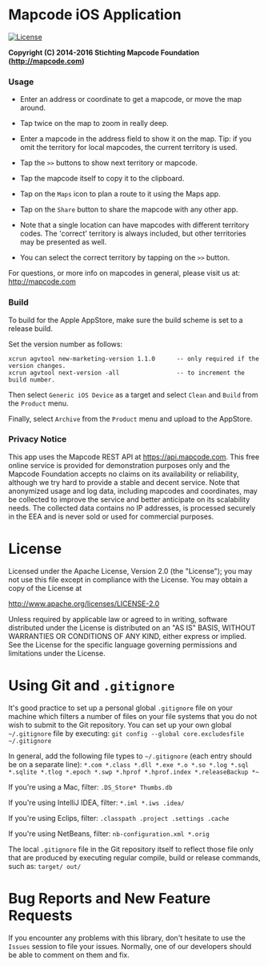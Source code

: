 # Mapcode iOS Application

[![License](http://img.shields.io/badge/license-APACHE2-blue.svg)]()

**Copyright (C) 2014-2016 Stichting Mapcode Foundation (http://mapcode.com)**


### Usage

* Enter an address or coordinate to get a mapcode, or move the map around.

* Tap twice on the map to zoom in really deep.

* Enter a mapcode in the address field to show it on the map. Tip: if you omit
the territory for local mapcodes, the current territory is used.

* Tap the `>>` buttons to show next territory or mapcode.

* Tap the mapcode itself to copy it to the clipboard.

* Tap on the `Maps` icon to plan a route to it using the Maps app.

* Tap on the `Share` button to share the mapcode with any other app.

* Note that a single location can have mapcodes with different territory codes.
  The 'correct' territory is always included, but other territories may be presented as well.

* You can select the correct territory by tapping on the `>>` button.

For questions, or more info on mapcodes in general, please visit us at:
http://mapcode.com


### Build

To build for the Apple AppStore, make sure the build scheme is set to a release build.

Set the version number as follows:

    xcrun agvtool new-marketing-version 1.1.0      -- only required if the version changes.
    xcrun agvtool next-version -all                -- to increment the build number.

Then select `Generic iOS Device` as a target and select `Clean` and `Build` from the `Product` menu.

Finally, select `Archive` from the `Product` menu and upload to the AppStore.


### Privacy Notice

This app uses the Mapcode REST API at https://api.mapcode.com.
This free online service is provided for demonstration purposes
only and the Mapcode Foundation accepts no claims
on its availability or reliability, although we try hard to
provide a stable and decent service. Note that anonymized
usage and log data, including mapcodes and coordinates, may
be collected to improve the service and better anticipate
on its scalability needs. The collected data contains no IP
addresses, is processed securely in the EEA and is never
sold or used for commercial purposes.


# License

Licensed under the Apache License, Version 2.0 (the "License");
you may not use this file except in compliance with the License.
You may obtain a copy of the License at

   http://www.apache.org/licenses/LICENSE-2.0

Unless required by applicable law or agreed to in writing, software
distributed under the License is distributed on an "AS IS" BASIS,
WITHOUT WARRANTIES OR CONDITIONS OF ANY KIND, either express or implied.
See the License for the specific language governing permissions and
limitations under the License.


# Using Git and `.gitignore`

It's good practice to set up a personal global `.gitignore` file on your machine which filters a number of files
on your file systems that you do not wish to submit to the Git repository. You can set up your own global
`~/.gitignore` file by executing:
`git config --global core.excludesfile ~/.gitignore`

In general, add the following file types to `~/.gitignore` (each entry should be on a separate line):
`*.com *.class *.dll *.exe *.o *.so *.log *.sql *.sqlite *.tlog *.epoch *.swp *.hprof *.hprof.index *.releaseBackup *~`

If you're using a Mac, filter:
`.DS_Store* Thumbs.db`

If you're using IntelliJ IDEA, filter:
`*.iml *.iws .idea/`

If you're using Eclips, filter:
`.classpath .project .settings .cache`

If you're using NetBeans, filter:
`nb-configuration.xml *.orig`

The local `.gitignore` file in the Git repository itself to reflect those file only that are produced by executing
regular compile, build or release commands, such as:
`target/ out/`


# Bug Reports and New Feature Requests

If you encounter any problems with this library, don't hesitate to use the `Issues` session to file your issues.
Normally, one of our developers should be able to comment on them and fix.
